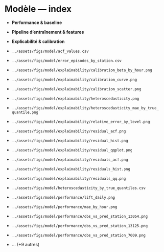 # Modèle — index

- **Performance & baseline**
- **Pipeline d’entraînement & features**
- **Explicabilité & calibration**

- `../assets/figs/model/acf_values.csv`
- `../assets/figs/model/error_episodes_by_station.csv`
- `../assets/figs/model/explainability/calibration_beta_by_hour.png`
- `../assets/figs/model/explainability/calibration_curve.png`
- `../assets/figs/model/explainability/calibration_scatter.png`
- `../assets/figs/model/explainability/heteroscedasticity.png`
- `../assets/figs/model/explainability/heteroscedasticity_mae_by_true_quantile.png`
- `../assets/figs/model/explainability/relative_error_by_level.png`
- `../assets/figs/model/explainability/residual_acf.png`
- `../assets/figs/model/explainability/residual_hist.png`
- `../assets/figs/model/explainability/residual_qqplot.png`
- `../assets/figs/model/explainability/residuals_acf.png`
- `../assets/figs/model/explainability/residuals_hist.png`
- `../assets/figs/model/explainability/residuals_qq.png`
- `../assets/figs/model/heteroscedasticity_by_true_quantiles.csv`
- `../assets/figs/model/performance/lift_daily.png`
- `../assets/figs/model/performance/mae_by_hour.png`
- `../assets/figs/model/performance/obs_vs_pred_station_13054.png`
- `../assets/figs/model/performance/obs_vs_pred_station_13125.png`
- `../assets/figs/model/performance/obs_vs_pred_station_7009.png`
- … (+9 autres)

